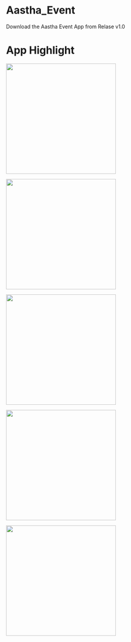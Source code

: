# Aastha_Event
Download the Aastha Event App from Relase v1.0

# App Highlight

<img src="app_images/App1.jpg" width="300" /><br>

<img src="app_images/App2.jpg" width="300" /><br>

<img src="app_images/App3.jpg" width="300" /><br>

<img src="app_images/App4.jpg" width="300" /><br>

<img src="app_images/App5.jpg" width="300" /><br>
